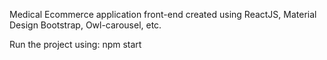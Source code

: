
Medical Ecommerce application front-end created using ReactJS, Material Design Bootstrap, Owl-carousel, etc.

Run the project using: npm start

